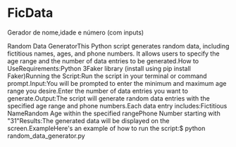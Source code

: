 # FicData
Gerador de nome,idade e número (com inputs)

Random Data GeneratorThis Python script generates random data, including fictitious names, ages, and phone numbers. It allows users to specify the age range and the number of data entries to be generated.How to UseRequirements:Python 3Faker library (install using pip install Faker)Running the Script:Run the script in your terminal or command prompt.Input:You will be prompted to enter the minimum and maximum age range you desire.Enter the number of data entries you want to generate.Output:The script will generate random data entries with the specified age range and phone numbers.Each data entry includes:Fictitious NameRandom Age within the specified rangePhone Number starting with "31"Results:The generated data will be displayed on the screen.ExampleHere's an example of how to run the script:$ python random_data_generator.py
